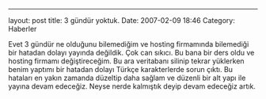 ---
layout: post
title: 3 gündür yoktuk.
Date: 2007-02-09 18:46
Category: Haberler

Evet 3 gündür ne olduğunu bilemediğim ve hosting firmamında bilemediği
bir hatadan dolayı yayında değildik. Çok can sıkıcı. Bu bana bir ders
oldu ve hosting firmamı değiştireceğim. Bu ara veritabanı silinip tekrar
yüklerken benim yaptımı bir hatadan dolayı Türkçe karakterlerde sorun
çıktı. Bu hataları en yakın zamanda düzeltip daha sağlam ve düzenli bir
alt yapı ile yayına devam edeceğiz. Neyse nerde kalmıştık deyip devam
edeceğiz artık.
